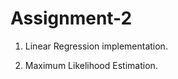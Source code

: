 Assignment-2
==================

1. Linear Regression implementation.

2. Maximum Likelihood Estimation.
